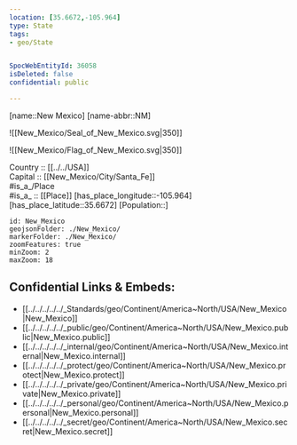 ```yaml
---
location: [35.6672,-105.964] 
type: State
tags:
- geo/State


SpocWebEntityId: 36058
isDeleted: false
confidential: public

---
```

[name::New Mexico] 
[name-abbr::NM] 

![[New_Mexico/Seal_of_New_Mexico.svg|350]] 

![[New_Mexico/Flag_of_New_Mexico.svg|350]] 

Country :: [[../../USA]]  
Capital :: [[New_Mexico/City/Santa_Fe]]  
#is_a_/Place  
#is_a_ :: [[Place]] 
[has_place_longitude::-105.964] 
[has_place_latitude::35.6672] 
[Population::] 



```leaflet
id: New_Mexico
geojsonFolder: ./New_Mexico/
markerFolder: ./New_Mexico/
zoomFeatures: true 
minZoom: 2 
maxZoom: 18
```


## Confidential Links & Embeds: 
- [[../../../../../_Standards/geo/Continent/America~North/USA/New_Mexico|New_Mexico]] 
- [[../../../../../_public/geo/Continent/America~North/USA/New_Mexico.public|New_Mexico.public]] 
- [[../../../../../_internal/geo/Continent/America~North/USA/New_Mexico.internal|New_Mexico.internal]] 
- [[../../../../../_protect/geo/Continent/America~North/USA/New_Mexico.protect|New_Mexico.protect]] 
- [[../../../../../_private/geo/Continent/America~North/USA/New_Mexico.private|New_Mexico.private]] 
- [[../../../../../_personal/geo/Continent/America~North/USA/New_Mexico.personal|New_Mexico.personal]] 
- [[../../../../../_secret/geo/Continent/America~North/USA/New_Mexico.secret|New_Mexico.secret]] 
